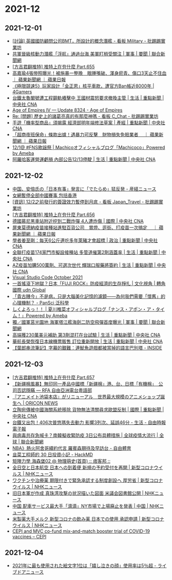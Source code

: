 # 2021-12

## 2021-12-01

- [[討論] 英國國防顧問公司BMT，所設計的概念潛艦 - 看板 Military - 批踢踢實業坊](https://www.ptt.cc/bbs/Military/M.1638297024.A.E2E.html)
- [共軍晉級核動力潛艦「浮航」通過台海 美軍盯梢受關注 | 軍事 | 要聞 | 聯合新聞網](https://udn.com/news/story/10930/5928012?from=udn-relatednews_ch2)
- [[方吉君翻推特] 推特上在夯什麼 Part.655](https://rinakawaei.blogspot.com/2021/11/part655.html)
- [高嘉瑜4張慘照曝光！被施暴一整晚　眼腫嘴破、渾身瘀青、傷口3天止不住血 ｜ 蘋果新聞網 ｜ 蘋果日報](https://tw.appledaily.com/local/20211201/2UAK34OM2NASZL43G5HEJK2FVU/)
- [《極限競速5》玩家設計「金正恩」核平車款，遭官方Ban帳近8000年 | 4Gamers](https://www.4gamers.com.tw/news/detail/51059/forza-horizon-5-player-slapped-with-8000-year-ban-for-livery-they-made)
- [台鐵太魯閣號遭工程鋼軌樁擊中 王國材震怒要求撤換主管 | 生活 | 重點新聞 | 中央社 CNA](https://www.cna.com.tw/news/firstnews/202112010075.aspx)
- [Age of Empires IV — Update 8324 - Age of Empires](https://www.ageofempires.com/news/age-of-empires-iv-winter2021-update/)
- [Re: [問題] 歷史上的諸葛亮真的有那麼神嗎 - 看板 C_Chat - 批踢踢實業坊](https://www.ptt.cc/bbs/C_Chat/M.1638258474.A.428.html)
- [手遊「機率型商品」須揭露 經濟部明年端修法草案 | 產經 | 重點新聞 | 中央社 CNA](https://www.cna.com.tw/news/firstnews/202112010223.aspx)
- [「超商夜班保命」條款出爐！遇暴力可反擊　財物損失免賠業者　 ｜ 蘋果新聞網 ｜ 蘋果日報](https://tw.appledaily.com/life/20211201/WHPEAEOJ3FAN3BFZAV57ANYJLU/)
- [12/1@ #FNS歌謡祭 | Machicoオフィシャルブログ「Machicoco」Powered by Ameba](https://ameblo.jp/miumachi10/entry-12713369997.html)
- [阿羅哈客運營運虧損 內部公告12/13停駛 | 生活 | 重點新聞 | 中央社 CNA](https://www.cna.com.tw/news/firstnews/202112015014.aspx)

## 2021-12-02

- [中国、安倍氏の「日本有事」発言に「でたらめ」猛反発 - 産経ニュース](https://www.sankei.com/article/20211201-3WYH2YWCNFLKVD6FLHHO74WRQA/)
- [女網暫停全部中國賽事 包括香港](http://europechinese.blogspot.com/2021/12/WTA.html)
- [[資訊] 12/2之前發行的簽證效力暫停到月底 - 看板 Japan_Travel - 批踢踢實業坊](https://www.ptt.cc/bbs/Japan_Travel/M.1638370622.A.4F7.html)
- [[方吉君翻推特] 推特上在夯什麼 Part.656](https://rinakawaei.blogspot.com/2021/11/part656.html)
- [德國慕尼黑車站附近挖到二戰炸彈 4人遭炸傷 | 國際 | 中央社 CNA](https://www.cna.com.tw/news/aopl/202112020033.aspx)
- [屏東莫德納疫苗接種站進駐百貨公司　賞燈、逛街、打疫苗一次搞定　 ｜ 蘋果新聞網 ｜ 蘋果日報](https://tw.appledaily.com/life/20211201/WYZ6FBGD6BGZPBSXBTXCLSGVYE/)
- [學者姜至剛：每天6公斤連吃多年萊豬才會超標 | 政治 | 重點新聞 | 中央社 CNA](https://www.cna.com.tw/news/firstnews/202112020124.aspx)
- [全聯打疫苗174家門市擬設接種站 多管道催第2劑涵蓋率 | 生活 | 重點新聞 | 中央社 CNA](https://www.cna.com.tw/news/firstnews/202112020187.aspx)
- [AZ疫苗加購500萬劑、可選次世代 輝瑞口服藥將簽約 | 生活 | 重點新聞 | 中央社 CNA](https://www.cna.com.tw/news/firstnews/202112020051.aspx)
- [Visual Studio Code October 2021](https://code.visualstudio.com/updates/v1_62)
- [一首搖滾下地獄？日本「FUJI ROCK」防疫經濟的生存掙扎 | 文化視角 | 轉角國際 udn Global](https://global.udn.com/global_vision/story/8664/5715037)
- [「貴古賤今」不是病，只是大腦美化記憶的濾鏡——為何我們需要「懷舊」的心理機制？ - PanSci 泛科學](https://pansci.asia/archives/329332)
- [しくよろっ！！ | 夏川椎菜オフィシャルブログ「ナンス・アポン・ア・タイム！」Powered by Ameba](https://ameblo.jp/natsukawashiinablog/entry-12711657347.html)
- [獨／國軍莒光園地 海軍塔江艦海劍二防空飛彈首度曝光 | 軍事 | 要聞 | 聯合新聞網](https://udn.com/news/story/10930/5932730)
- [高端獲230萬美元補助 第3劑混打在台試驗 | 生活 | 重點新聞 | 中央社 CNA](https://www.cna.com.tw/news/firstnews/202112020327.aspx)
- [華航長榮恢復日本線機票販售 訂位重新開放 | 生活 | 重點新聞 | 中央社 CNA](https://www.cna.com.tw/news/firstnews/202112020337.aspx)
- [【葉郎串流筆記】字幕的艱難：連魷魚遊戲都被當掉的語言巴別塔 - INSIDE](https://www.inside.com.tw/article/25655-netflix-subtiltle-could-be-better)

## 2021-12-03

- [[方吉君翻推特] 推特上在夯什麼 Part.657](https://rinakawaei.blogspot.com/2021/12/part657.html)
- [【新疆棉風暴】無印同一產品中國標「新疆棉」港、台、日標「有機棉」　公司否認隱瞞 — RFA 自由亞洲電台粵語部](https://www.rfa.org/cantonese/news/htm/hk-muji-12022021065541.html)
- [『アニメイト池袋本店』がリニューアル　世界最大規模のアニメショップ誕生へ | ORICON NEWS](https://www.oricon.co.jp/news/2216162/full/)
- [立陶宛傳被中國海關系統移除 貨物無法清關尋求歐盟反制 | 國際 | 重點新聞 | 中央社 CNA](https://www.cna.com.tw/news/firstnews/202112030040.aspx)
- [台鐵又出包！406次普悠瑪失去動力 影響3列次、延誤46分 - 生活 - 自由時報電子報](https://news.ltn.com.tw/news/life/breakingnews/3756613)
- [與病毒共存急喊卡？南韓擬收緊防疫 3日公布具體措施 | 全球疫情大流行 | 全球 | 聯合新聞網](https://udn.com/news/story/121707/5933237)
- [NBA》熱火阿舍哥續約代言 羅賓森期待及早訪台 - 自由體育](https://sports.ltn.com.tw/news/breakingnews/3756778)
- [韭菜工程師的 30 日投資小記 - HackMD](https://hackmd.io/@zorroma/invest-30day)
- [矩陣力學 海森堡02 @ 物理萌史(首頁) :: 痞客邦 ::](https://physicstory.pixnet.net/blog/post/225697418)
- [全日空と日本航空 日本への到着便 新規の予約受付を再開 | 新型コロナウイルス | NHKニュース](https://www3.nhk.or.jp/news/html/20211203/k10013374241000.html)
- [ワクチンや治療薬 期限付きで緊急承認する制度創設へ 厚労省 | 新型コロナウイルス | NHKニュース](https://www3.nhk.or.jp/news/html/20211203/k10013374021000.html)
- [旧日本軍が作成 真珠湾攻撃の状況描いた図面 米議会図書館公開 | NHKニュース](https://www3.nhk.or.jp/news/html/20211203/k10013372731000.html)
- [中国 配車サービス最大手「滴滴」NY市場で上場廃止を発表 | 中国 | NHKニュース](https://www3.nhk.or.jp/news/html/20211203/k10013372891000.html)
- [米製薬大手メルク 新型コロナの飲み薬 日本での使用 承認申請 | 新型コロナウイルス | NHKニュース](https://www3.nhk.or.jp/news/html/20211203/k10013373371000.html)
- [CEPI and MVC co-fund mix-and-match booster trial of COVID-19 vaccines – CEPI](https://cepi.net/news_cepi/cepi-and-mvc-co-fund-mix-and-match-booster-trial-of-covid-19-vaccines/)

## 2021-12-04

- [2021年に最も使用された絵文字1位は「嬉し泣きの顔」使用率は5％超 - ライブドアニュース](https://news.livedoor.com/article/detail/21292662/)
